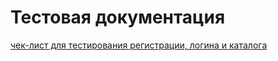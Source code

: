 # Тестовая документация
[чек-лист для тестирования регистрации, логина и каталога](https://docs.google.com/spreadsheets/d/1MMd5GEdvmkRxya7BjsjIUsBjFpt1YzhxiPBCtAGlufo/edit#gid=0)
